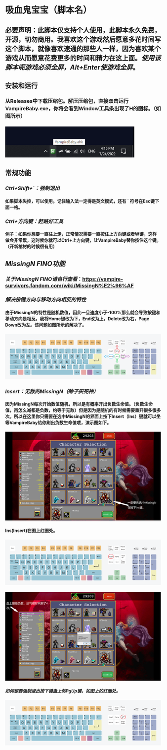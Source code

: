 # 吸血鬼宝宝（脚本名）
## 必要声明：此脚本仅支持个人使用，此脚本永久免费，开源，切勿商用。我喜欢这个游戏然后愿意多花时间写这个脚本，就像喜欢速通的那些人一样，因为喜欢某个游戏从而愿意花费更多的时间和精力在这上面。***使用该脚本呢游戏必须全屏，Alt+Enter使游戏全屏***。
## **安装和运行**
### 从Releases中下载压缩包。解压压缩包，直接双击运行VampireBaby.exe，你将会看到Window工具条出现了H的图标。（如图所示）
### ![Image](https://raw.githubusercontent.com/Waterkuiiiiii/VampireBaby/main/MdPic/ToolBar%20Icon.png)
## **常规功能**
### ***Ctrl+Shift+`：强制退出***
#### 如果脚本失控，可以使用。记住输入法一定得是英文模式，还有 ` 符号在Esc键下面一格。
### ***Ctrl+方向键：赶路好工具***
#### 例子：如果你想要一直往上走，正常情况需要一直按住上方向键或者W键，这样做会非常累，这时候你就可以Ctrl+上方向键，让VampireBaby替你按住这个键。（**开新棺材的时候很有用**）
## ***MissingN FINO功能***
### ***关于MissingN FINO请自行查看***：https://vampire-survivors.fandom.com/wiki/MissingN%E2%96%AF
### ***解决按键方向与移动方向相反的特性***
#### 由于MissingN的特性是随机数值，因此一旦速度小于-100%那么就会导致按键和移动方向是相反。我将Home键改为下，End改为上，Delete改为右，Page Down改为左。该问题如图所示的解决了。
#### ![Image](https://raw.githubusercontent.com/Waterkuiiiiii/VampireBaby/main/MdPic/KeyboardHEDP.png)
### ***Insert：无敌的MissingN（~~除了灰死神~~）***
#### 因为MissingN每次开始数值随机，所以是有概率开出负数生命值。（负数生命值，再怎么减都是负数，约等于无敌）但是因为是随机的有时候需要重开很多很多次。所以在这里你只需要在选中MissingN的界面上按下Insert（Ins）键就可以坐等VampireBaby给你刷出负数生命值喽，演示图如下。
#### ![Image](https://raw.githubusercontent.com/Waterkuiiiiii/VampireBaby/main/MdPic/Invincible%20Vampire%20Before_cn.png)
#### **Ins(Insert)在图上红圈处。**
#### ![Image](https://raw.githubusercontent.com/Waterkuiiiiii/VampireBaby/main/MdPic/KeyboardIns.png)
#### ![Image](https://raw.githubusercontent.com/Waterkuiiiiii/VampireBaby/main/MdPic/Invicible%20Vampire%20After_cn.png)
#### ***如何想要强制退出按下键盘上的PgUp键，如图上的红圈处。***
#### ![Image](https://raw.githubusercontent.com/Waterkuiiiiii/VampireBaby/main/MdPic/KeyboardPgUp.png)